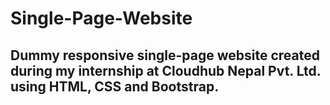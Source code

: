 # Single-Page-Website
## Dummy responsive single-page website created during my internship at Cloudhub Nepal Pvt. Ltd. using HTML, CSS and Bootstrap.
